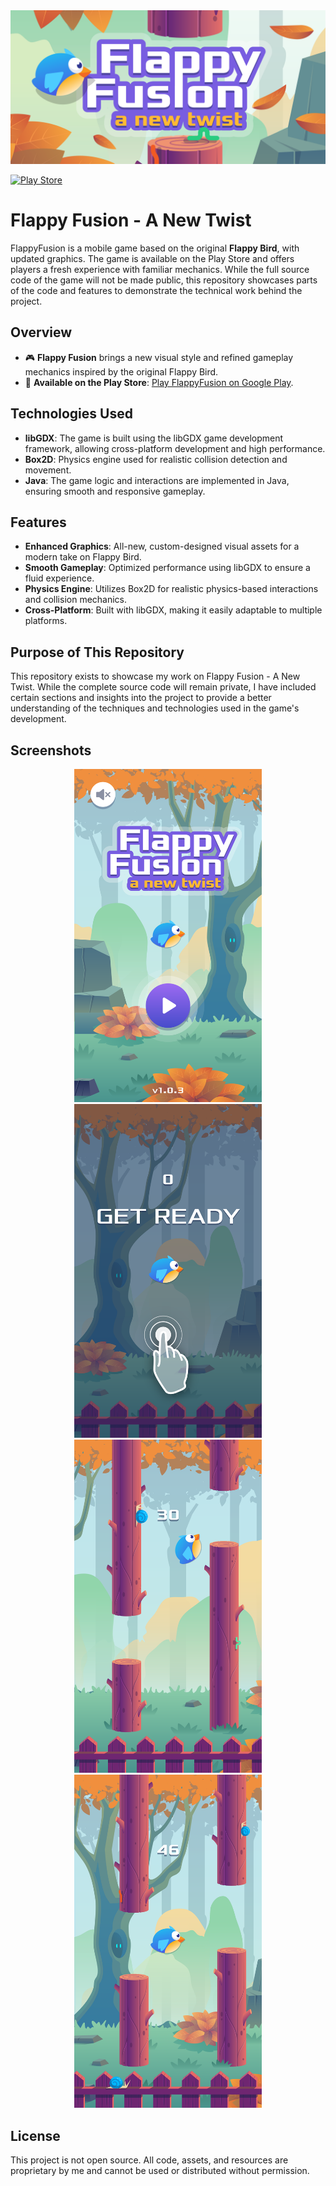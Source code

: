 <div align="center">
  <img src="images/FF 300ppi_Feature graphic.png" alt="Logo" width="900"/>
</div>

[![Play Store](https://img.shields.io/badge/Get%20it%20on-Play%20Store-green)](https://play.google.com/store/apps/details?id=com.flappyfusion.game)

# Flappy Fusion - A New Twist
FlappyFusion is a mobile game based on the original **Flappy Bird**, with updated graphics. The game is available on the Play Store and offers players a fresh experience with familiar mechanics. While the full source code of the game will not be made public, this repository showcases parts of the code and features to demonstrate the technical work behind the project.

## Overview

- 🎮 **Flappy Fusion** brings a new visual style and refined gameplay mechanics inspired by the original Flappy Bird.
- 🚀 **Available on the Play Store**: [Play FlappyFusion on Google Play](https://play.google.com/store/apps/details?id=com.flappyfusion.game).

## Technologies Used

- **libGDX**: The game is built using the libGDX game development framework, allowing cross-platform development and high performance.
- **Box2D**: Physics engine used for realistic collision detection and movement.
- **Java**: The game logic and interactions are implemented in Java, ensuring smooth and responsive gameplay.

## Features

- **Enhanced Graphics**: All-new, custom-designed visual assets for a modern take on Flappy Bird.
- **Smooth Gameplay**: Optimized performance using libGDX to ensure a fluid experience.
- **Physics Engine**: Utilizes Box2D for realistic physics-based interactions and collision mechanics.
- **Cross-Platform**: Built with libGDX, making it easily adaptable to multiple platforms.

## Purpose of This Repository

This repository exists to showcase my work on Flappy Fusion - A New Twist. While the complete source code will remain private, I have included certain sections and insights into the project to provide a better understanding of the techniques and technologies used in the game's development.


## Screenshots

<div align="center">
  <img src="images/FF 300ppi_SC01.png" alt="FlappyFusion Screenshot " width="300"/>
  <img src="images/FF 300ppi_SC02.png" alt="FlappyFusion Screenshot 2" width="300"/>
</div>

<div align="center">
  <img src="images/FF 300ppi_SC03.png" alt="FlappyFusion Screenshot 3 " width="300"/>
  <img src="images/FF 300ppi_SC04.png" alt="FlappyFusion Screenshot 3" width="300"/>
</div>

## License

This project is not open source. All code, assets, and resources are proprietary by me and cannot be used or distributed without permission.
